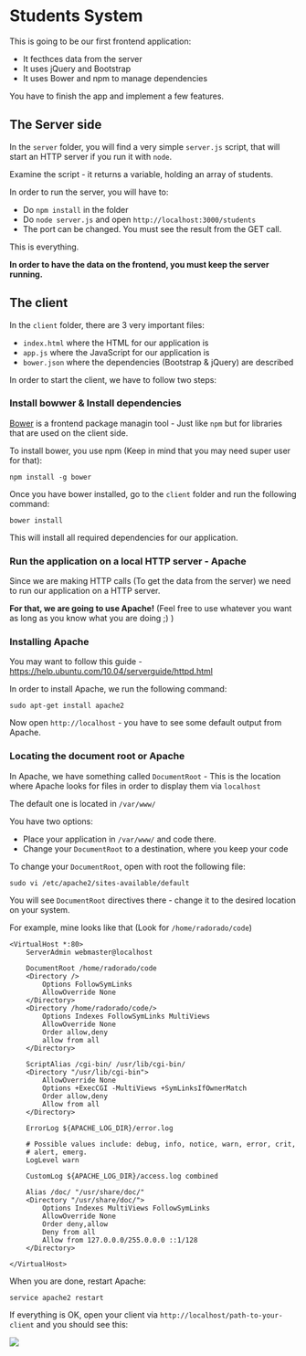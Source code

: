 # Students System


This is going to be our first frontend application:

* It fecthces data from the server
* It uses jQuery and Bootstrap
* It uses Bower and npm to manage dependencies

You have to finish the app and implement a few features.

## The Server side

In the `server` folder, you will find a very simple `server.js` script, that will start an HTTP server if you run it with `node`.

Examine the script - it returns a variable, holding an array of students.


In order to run the server, you will have to:

* Do `npm install` in the folder
* Do `node server.js` and open `http://localhost:3000/students`
* The port can be changed. You must see the result from the GET call.

This is everything.

__In order to have the data on the frontend, you must keep the server running.__

## The client

In the `client` folder, there are 3 very important files:

* `index.html` where the HTML for our application is
* `app.js` where the JavaScript for our application is
* `bower.json` where the dependencies (Bootstrap & jQuery) are described

In order to start the client, we have to follow two steps:

### Install bowwer & Install dependencies

[Bower](http://bower.io/) is a frontend package managin tool - Just like `npm` but for libraries that are used on the client side.

To install bower, you use npm (Keep in mind that you may need super user for that):

```
npm install -g bower
```

Once you have bower installed, go to the `client` folder and run the following command:

```
bower install
```

This will install all required dependencies for our application.

### Run the application on a local HTTP server - Apache

Since we are making HTTP calls (To get the data from the server) we need to run our application on a HTTP server.

__For that, we are going to use Apache!__ (Feel free to use whatever you want as long as you know what you are doing ;) )


### Installing Apache

You may want to follow this guide - https://help.ubuntu.com/10.04/serverguide/httpd.html


In order to install Apache, we run the following command:

```
sudo apt-get install apache2
```

Now open `http://localhost` - you have to see some default output from Apache.

### Locating the document root or Apache

In Apache, we have something called `DocumentRoot` - This is the location where Apache looks for files in order to display them via `localhost`

The default one is located in `/var/www/`

You have two options:

* Place your application in `/var/www/` and code there.
* Change your `DocumentRoot` to a destination, where you keep your code

To change your `DocumentRoot`, open with root the following file:

```
sudo vi /etc/apache2/sites-available/default
```

You will see `DocumentRoot` directives there - change it to the desired location on your system.

For example, mine looks like that (Look for `/home/radorado/code`)

```
<VirtualHost *:80>
    ServerAdmin webmaster@localhost

    DocumentRoot /home/radorado/code
    <Directory />
        Options FollowSymLinks
        AllowOverride None
    </Directory>
    <Directory /home/radorado/code/>
        Options Indexes FollowSymLinks MultiViews
        AllowOverride None
        Order allow,deny
        allow from all
    </Directory>

    ScriptAlias /cgi-bin/ /usr/lib/cgi-bin/
    <Directory "/usr/lib/cgi-bin">
        AllowOverride None
        Options +ExecCGI -MultiViews +SymLinksIfOwnerMatch
        Order allow,deny
        Allow from all
    </Directory>

    ErrorLog ${APACHE_LOG_DIR}/error.log

    # Possible values include: debug, info, notice, warn, error, crit,
    # alert, emerg.
    LogLevel warn

    CustomLog ${APACHE_LOG_DIR}/access.log combined

    Alias /doc/ "/usr/share/doc/"
    <Directory "/usr/share/doc/">
        Options Indexes MultiViews FollowSymLinks
        AllowOverride None
        Order deny,allow
        Deny from all
        Allow from 127.0.0.0/255.0.0.0 ::1/128
    </Directory>

</VirtualHost>
```

When you are done, restart Apache:

```
service apache2 restart
```

If everything is OK, open your client via `http://localhost/path-to-your-client` and you should see this:

![](https://raw.githubusercontent.com/HackBulgaria/Frontend-JavaScript-1/master/week1/students-system/readme-images/default_view.png)
